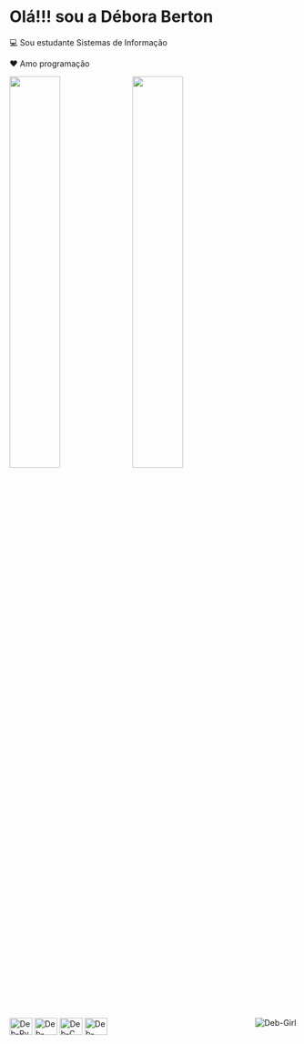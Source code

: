 # Olá!!!  sou a Débora Berton

💻  Sou estudante Sistemas de Informação

❤️ Amo programação


<div>

<img width="42%" src="https://github-readme-stats.vercel.app/api?username=deboraberton&theme=aura_dark&show_icons=true">
<img width="42%" src="https://github-readme-stats.vercel.app/api/top-langs?username=deboraberton&theme=aura_dark&show_icons=true">

</div>

<div style="display: inline_block"><br>
	<img align="center" alt="Deb-Py" height="30" width="40" src="https://cdn.jsdelivr.net/gh/devicons/devicon/icons/python/python-original.svg" />
  <img align="center" alt="Deb-Java" height="30" width="40" src="https://cdn.jsdelivr.net/gh/devicons/devicon/icons/java/java-original.svg" />
  <img align="center" alt="Deb-C" height="30" width="40" src="https://cdn.jsdelivr.net/gh/devicons/devicon/icons/cplusplus/cplusplus-original.svg" />
  <img align="center" alt="Deb-Mysql" height="30" width="40" src="https://cdn.jsdelivr.net/gh/devicons/devicon/icons/mysql/mysql-original.svg" />
  <img align="right" alt="Deb-Girl" src="https://i.picasion.com/pic92/911cd692a53702abdbd8628d7a3e79fc.gif">
  
  
          
          
